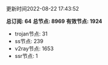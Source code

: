 更新时间2022-08-22 17:43:52

**总订阅: 64**
**总节点: 8969**
**有效节点: 1924**
- trojan节点: 31
- ss节点: 239
- v2ray节点: 1653
- ssr节点: 1
